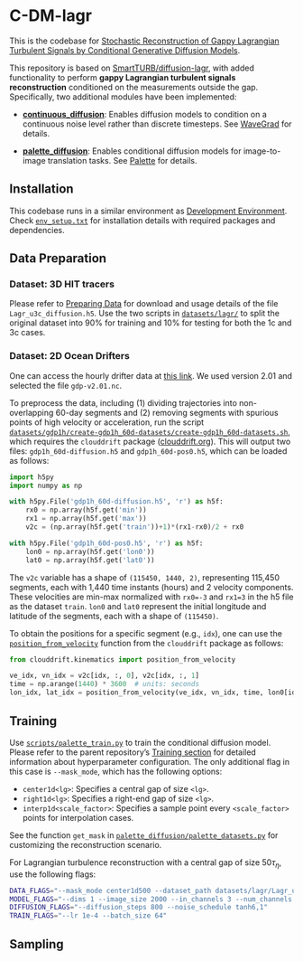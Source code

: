 # C-DM-lagr

This is the codebase for [Stochastic Reconstruction of Gappy Lagrangian Turbulent Signals by Conditional Generative Diffusion Models](arxiv_link_placeholder).

This repository is based on [SmartTURB/diffusion-lagr](https://github.com/SmartTURB/diffusion-lagr), with added functionality to perform **gappy Lagrangian turbulent signals reconstruction** conditioned on the measurements outside the gap. Specifically, two additional modules have been implemented:

- **[continuous_diffusion](./continuous_diffusion)**: Enables diffusion models to condition on a continuous noise level rather than discrete timesteps. See [WaveGrad](https://arxiv.org/abs/2009.00713) for details.
  
- **[palette_diffusion](./palette_diffusion)**: Enables conditional diffusion models for image-to-image translation tasks. See [Palette](https://arxiv.org/abs/2111.05826) for details.

## Installation

This codebase runs in a similar environment as [Development Environment](https://github.com/SmartTURB/diffusion-lagr#development-environment). Check [`env_setup.txt`](./env_setup.txt) for installation details with required packages and dependencies.

## Data Preparation

### Dataset: 3D HIT tracers

Please refer to [Preparing Data](https://github.com/SmartTURB/diffusion-lagr#preparing-data) for download and usage details of the file `Lagr_u3c_diffusion.h5`. Use the two scripts in [`datasets/lagr/`](./datasets/lagr/) to split the original dataset into 90% for training and 10% for testing for both the 1c and 3c cases.

### Dataset: 2D Ocean Drifters

One can access the hourly drifter data at [this link](https://www.aoml.noaa.gov/phod/gdp/hourly_data.php). We used version 2.01 and selected the file `gdp-v2.01.nc`.

To preprocess the data, including (1) dividing trajectories into non-overlapping 60-day segments and (2) removing segments with spurious points of high velocity or acceleration, run the script [`datasets/gdp1h/create-gdp1h_60d-datasets/create-gdp1h_60d-datasets.sh`](./datasets/gdp1h/create-gdp1h_60d-datasets/create-gdp1h_60d-datasets.sh), which requires the `clouddrift` package ([clouddrift.org](https://clouddrift.org/)). This will output two files: `gdp1h_60d-diffusion.h5` and `gdp1h_60d-pos0.h5`, which can be loaded as follows:

```python
import h5py
import numpy as np

with h5py.File('gdp1h_60d-diffusion.h5', 'r') as h5f:
    rx0 = np.array(h5f.get('min'))
    rx1 = np.array(h5f.get('max'))
    v2c = (np.array(h5f.get('train'))+1)*(rx1-rx0)/2 + rx0

with h5py.File('gdp1h_60d-pos0.h5', 'r') as h5f:
    lon0 = np.array(h5f.get('lon0'))
    lat0 = np.array(h5f.get('lat0'))
```

The `v2c` variable has a shape of `(115450, 1440, 2)`, representing 115,450 segments, each with 1,440 time instants (hours) and 2 velocity components. These velocities are min-max normalized with `rx0=-3` and `rx1=3` in the h5 file as the dataset `train`. `lon0` and `lat0` represent the initial longitude and latitude of the segments, each with a shape of `(115450)`.

To obtain the positions for a specific segment (e.g., `idx`), one can use the [`position_from_velocity`](https://clouddrift.org/_autosummary/clouddrift.kinematics.position_from_velocity.html#) function from the `clouddrift` package as follows:

```python
from clouddrift.kinematics import position_from_velocity

ve_idx, vn_idx = v2c[idx, :, 0], v2c[idx, :, 1]
time = np.arange(1440) * 3600  # units: seconds
lon_idx, lat_idx = position_from_velocity(ve_idx, vn_idx, time, lon0[idx], lat0[idx])
```

## Training

Use [`scripts/palette_train.py`](./scripts/palette_train.py) to train the conditional diffusion model. Please refer to the parent repository’s [Training section](https://github.com/SmartTURB/diffusion-lagr#training) for detailed information about hyperparameter configuration. The only additional flag in this case is `--mask_mode`, which has the following options:

- `center1d<lg>`: Specifies a central gap of size `<lg>`.
- `right1d<lg>`: Specifies a right-end gap of size `<lg>`.
- `interp1d<scale_factor>`: Specifies a sample point every `<scale_factor>` points for interpolation cases.

See the function `get_mask` in [`palette_diffusion/palette_datasets.py`](./palette_diffusion/palette_datasets.py#L87) for customizing the reconstruction scenario.

For Lagrangian turbulence reconstruction with a central gap of size $50\tau_\eta$, use the following flags:

```bash
DATA_FLAGS="--mask_mode center1d500 --dataset_path datasets/lagr/Lagr_u3c_diffusion_splits.h5 --dataset_name train"
MODEL_FLAGS="--dims 1 --image_size 2000 --in_channels 3 --num_channels 128 --num_res_blocks 3 --attention_resolutions 250,125 --channel_mult 1,1,2,3,4"
DIFFUSION_FLAGS="--diffusion_steps 800 --noise_schedule tanh6,1"
TRAIN_FLAGS="--lr 1e-4 --batch_size 64"
```

## Sampling
